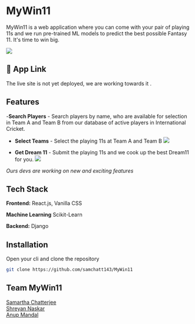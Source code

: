 # MyWin11

MyWin11 is a web application where you can come with your pair of playing 11s and we run pre-trained ML models to predict the best possible Fantasy 11. It's time to win big.<br/>

![](https://github.com/shreyan-naskar/MyWin11/blob/main/src/images/HomePage.png)

## 🔗 App Link

The live site is not yet deployed, we are working towards it .

## Features

-**Search Players** - Search players by name, who are available for selection in Team A and Team B from our database of active players in International Cricket.

- **Select Teams** - Select the playing 11s at Team A and Team B
![](https://github.com/shreyan-naskar/MyWin11/blob/main/src/images/TeamSelect.png)

- **Get Dream 11** - Submit the playing 11s and we cook up the best Dream11 for you.
![](https://github.com/shreyan-naskar/MyWin11/blob/main/src/images/prediction.png)


*Ours devs are working on new and exciting features*<br/>

## Tech Stack

**Frontend:** React.js, Vanilla CSS

**Machine Learning** Scikit-Learn

**Backend:** Django

## Installation

Open your cli and clone the repository

```bash
git clone https://github.com/samchatt143/MyWin11
```

## Team MyWin11

[Samartha Chatterjee ](https://github.com/samchatt143)  
[Shreyan Naskar ](https://github.com/shreyan-naskar)<br/>
[Anup  Mandal ](https://github.com/AnupMandal0505)

